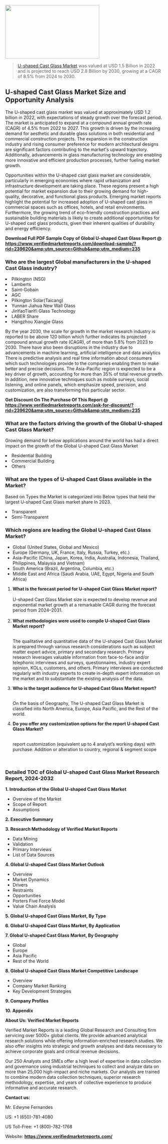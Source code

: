 <img src="https://ffe5etoiles.com/wp-content/uploads/2024/12/MST1-300x171.png" alt="" width="300" height="171" class="alignnone size-medium wp-image-20088" /><blockquote><p><p><a href="https://www.verifiedmarketreports.com/download-sample/?rid=239620&utm_source=Github&utm_medium=235" target="_blank">U-shaped Cast Glass Market</a> was valued at USD 1.5 Billion in 2022 and is projected to reach USD 2.8 Billion by 2030, growing at a CAGR of 8.5% from 2024 to 2030.</p></blockquote><p><h2>U-shaped Cast Glass Market Size and Opportunity Analysis</h2><p>The U-shaped cast glass market was valued at approximately USD 1.2 billion in 2022, with expectations of steady growth over the forecast period. The market is anticipated to expand at a compound annual growth rate (CAGR) of 4.5% from 2022 to 2027. This growth is driven by the increasing demand for aesthetic and durable glass solutions in both residential and commercial construction projects. The expansion in the construction industry and rising consumer preference for modern architectural designs are significant factors contributing to the market's upward trajectory. Additionally, advancements in glass manufacturing technology are enabling more innovative and efficient production processes, further fueling market growth.</p><p>Opportunities within the U-shaped cast glass market are considerable, particularly in emerging economies where rapid urbanization and infrastructure development are taking place. These regions present a high potential for market expansion due to their growing demand for high-quality, decorative, and functional glass products. Emerging market reports highlight the potential for increased adoption of U-shaped cast glass in commercial spaces such as offices, hotels, and retail environments. Furthermore, the growing trend of eco-friendly construction practices and sustainable building materials is likely to create additional opportunities for U-shaped cast glass products, given their inherent qualities of durability and energy efficiency.</p></p><p class=""><strong>Download Full PDF Sample Copy of Global U-shaped Cast Glass Report @ <a href="https://www.verifiedmarketreports.com/download-sample/?rid=239620&amp;utm_source=Github&amp;utm_medium=235" target="_blank">https://www.verifiedmarketreports.com/download-sample/?rid=239620&amp;utm_source=Github&amp;utm_medium=235</a></strong></p><h3 id="" class="">Who are the largest Global manufacturers in the U-shaped Cast Glass industry?</h3><p><li>Pilkington (NSG)</li><li> Lamberts</li><li> Saint-Gobain</li><li> AGC</li><li> Pilkington Solar(Taicang)</li><li> Yunnan Jiahua New Wall Glass</li><li> JinYaoTianYi Glass Technology</li><li> LABER Share</li><li> Hangzhou Xiangjie Glass</li></p><div class=""><div class="" dir="" data-message-author-role="" data-message-id="" data-message-model-slug=""><div class=""><div class=""><div class=""><div class="" dir="" data-message-author-role="" data-message-id="" data-message-model-slug=""><div class=""><div class=""><p>By the year 2030, the scale for growth in the market research industry is reported to be above 120 billion which further indicates its projected compound annual growth rate (CAGR), of more than 5.8% from 2023 to 2030. There have also been disruptions in the industry due to advancements in machine learning, artificial intelligence and data analytics There is predictive analysis and real time information about consumers which such technologies provide to the companies enabling them to make better and precise decisions. The Asia-Pacific region is expected to be a key driver of growth, accounting for more than 35% of total revenue growth. In addition, new innovative techniques such as mobile surveys, social listening, and online panels, which emphasize speed, precision, and customization, are also transforming this particular sector.</p><p><strong>Get Discount On The Purchase Of This Report @&nbsp; <a href="https://www.verifiedmarketreports.com/ask-for-discount/?rid=239620&amp;utm_source=Github&amp;utm_medium=235" target="_blank">https://www.verifiedmarketreports.com/ask-for-discount/?rid=239620&amp;utm_source=Github&amp;utm_medium=235</a></strong></p></div></div></div></div></div></div></div></div><h3 id="" class="">What are the factors driving the growth of the Global U-shaped Cast Glass Market?</h3><p id="" class="">Growing demand for below applications around the world has had a direct impact on the growth of the Global U-shaped Cast Glass Market</p><p id="" class=""><li>Residential Building</li><li> Commercial Building</li><li> Others</li></p><h3 id="" class="">What are the types of U-shaped Cast Glass available in the Market?</h3><p id="" class="">Based on Types the Market is categorized into Below types that held the largest U-shaped Cast Glass market share In 2023.</p><p id="" class=""><li>Transparent</li><li> Semi-Transparent</li></p><h3 id="" class="">Which regions are leading the Global U-shaped Cast Glass Market?</h3><ul><li>Global (United States, Global and Mexico)</li><li>Europe (Germany, UK, France, Italy, Russia, Turkey, etc.)</li><li>Asia-Pacific (China, Japan, Korea, India, Australia, Indonesia, Thailand, Philippines, Malaysia and Vietnam)</li><li>South America (Brazil, Argentina, Columbia, etc.)</li><li>Middle East and Africa (Saudi Arabia, UAE, Egypt, Nigeria and South Africa)</li></ul><p><ol><li><strong>What is the forecast period for U-shaped Cast Glass Market report?<br /></strong><br /><span data-sheets-root="1" data-sheets-value="{&quot;1&quot;:2,&quot;2&quot;:&quot;XXXX size is expected to develop revenue and exponential market growth at a remarkable CAGR during the forecast period from 2024&ndash;2030.&quot;}" data-sheets-userformat="{&quot;2&quot;:12674,&quot;4&quot;:{&quot;1&quot;:2,&quot;2&quot;:16776960},&quot;10&quot;:2,&quot;11&quot;:0,&quot;15&quot;:&quot;Arial&quot;,&quot;16&quot;:12}">U-shaped Cast Glass Market size is expected to develop revenue and exponential market growth at a remarkable CAGR during the forecast period from 2024&ndash;2031.</span><br /><br /></li><li><strong>What methodologies were used to compile U-shaped Cast Glass Market report?<br /><br /></strong><p>The qualitative and quantitative data of the&nbsp;U-shaped Cast Glass Market is prepared through various research considerations such as subject matter expert advice, primary and secondary research. Primary research leverages valuable information from face-to-face and/or telephonic interviews and surveys, questionnaires, industry expert opinion, KOLs, customers, and others. Primary interviews are conducted regularly with industry experts to create in-depth expert information on the market and to substantiate the existing analysis of the data.&nbsp;</p></li><li><strong>Who is the target audience for U-shaped Cast Glass Market report?<br /><br /></strong><p>On the basis of Geography, The&nbsp;U-shaped Cast Glass Market is classified into North America, Europe, Asia Pacific, and the Rest of the world.</p></li><li><strong>Do you offer any customization options for the report U-shaped Cast Glass Market?<br /><br /></strong><p>report customization (equivalent up to 4 analyst&rsquo;s working days) with purchase. Addition or alteration to country, regional &amp; segment scope</p><p>&nbsp;</p></li></ol></p><h3 id="" class="">Detailed TOC of Global U-shaped Cast Glass Market Research Report, 2024-2032</h3><p id="" class=""><strong>1. Introduction of the Global U-shaped Cast Glass Market</strong></p><ul><li>Overview of the Market</li><li>Scope of Report</li><li>Assumptions</li></ul><p id="" class=""><strong>2. Executive Summary</strong></p><p id="" class=""><strong>3. Research Methodology of&nbsp;Verified Market Reports</strong></p><ul><li>Data Mining</li><li>Validation</li><li>Primary Interviews</li><li>List of Data Sources</li></ul><p id="" class=""><strong>4. Global U-shaped Cast Glass Market Outlook</strong></p><ul><li>Overview</li><li>Market Dynamics</li><li>Drivers</li><li>Restraints</li><li>Opportunities</li><li>Porters Five Force Model</li><li>Value Chain Analysis</li></ul><p id="" class=""><strong>5. Global U-shaped Cast Glass Market, By&nbsp;Type</strong></p><p id="" class=""><strong>6. Global U-shaped Cast Glass Market, By Application</strong></p><p id="" class=""><strong>7. Global U-shaped Cast Glass Market, By Geography</strong></p><ul><li>Global</li><li>Europe</li><li>Asia Pacific</li><li>Rest of the World</li></ul><p id="" class=""><strong>8. Global U-shaped Cast Glass Market Competitive Landscape</strong></p><ul><li>Overview</li><li>Company Market Ranking</li><li>Key Development Strategies</li></ul><p id="" class=""><strong>9. Company Profiles</strong></p><p id="" class=""><strong>10. Appendix</strong></p><p id="" class=""><strong>About Us: Verified Market Reports</strong></p><p id="" class="">Verified Market Reports is a leading Global Research and Consulting firm servicing over 5000+ global clients. We provide advanced analytical research solutions while offering information-enriched research studies. We also offer insights into strategic and growth analyses and data necessary to achieve corporate goals and critical revenue decisions.</p><p id="" class="">Our 250 Analysts and SMEs offer a high level of expertise in data collection and governance using industrial techniques to collect and analyze data on more than 25,000 high-impact and niche markets. Our analysts are trained to combine modern data collection techniques, superior research methodology, expertise, and years of collective experience to produce informative and accurate research.</p><p id="" class=""><strong>Contact us:</strong></p><p id="" class="">Mr. Edwyne Fernandes</p><p id="" class="">US: +1 (650)-781-4080</p><p id="" class="">US Toll-Free: +1 (800)-782-1768</p><p id="" class="">Website: <a target="" data-test-app-aware-link=""><strong>https://www.verifiedmarketreports.com/</strong></a></p>
